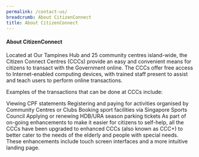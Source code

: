 ```yaml
---
permalink: /contact-us/
breadcrumb: About CitizenConnect
title: About CitizenConnect
---
```


<h4>About CitizenConnect</h4>
Located at Our Tampines Hub and 25 community centres island-wide, the Citizen Connect Centres (CCCs) provide an easy and convenient means for citizens to transact with the Government online. The CCCs offer free access to Internet-enabled computing devices, with trained staff present to assist and teach users to perform online transactions.

Examples of the transactions that can be done at CCCs include:

Viewing CPF statements
Registering and paying for activities organised by Community Centres or Clubs
Booking sport facilities via Singapore Sports Council
Applying or renewing HDB/URA season parking tickets
As part of on-going enhancements to make it easier for citizens to self-help, all the CCCs have been upgraded to enhanced CCCs (also known as CCC+) to better cater to the needs of the elderly and people with special needs. These enhancements include touch screen interfaces and a more intuitive landing page.
